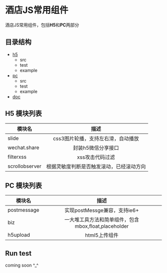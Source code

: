 酒店JS常用组件
========================================

酒店JS常用组件，包括**H5**和**PC**两部分

目录结构
-----

  * [h5]()
	- src
	- test
	- example 
  * [pc]()
	- src
	- test
	- example 
  * [doc]()


H5 模块列表 
-----------
| 模块名         | 描述          |
| ------------- |:-------------:| 
| slide      	| css3图片轮播，支持左右滑，自动播放 |
| wechat.share	| 封装h5微信分享接口|  
| filterxss		| xss攻击代码过滤|  
| scrollobserver| 根据灵敏度判断是否触发滚动，已经滚动方向|  

PC 模块列表 
-----------
| 模块名         | 描述          |
| ------------- |:-------------:| 
| postmessage   | 实现postMessge兼容，支持ie6+ |
| biz			| 一大堆工具方法和简单组件，包含mbox,float,placeholder|  
| h5upload		|  html5上传组件|   

## Run test 

coming soon ^_^


